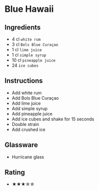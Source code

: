 # Blue Hawaii

## Ingredients
- 4 cl `white rum`
- 3 cl `Bols Blue Curaçao`
- 1 cl `lime juice`
- 1 cl `simple syrup`
- 10 cl `pineapple juice`
- 24 `ice cubes`

## Instructions
- Add white rum
- Add Bols Blue Curaçao
- Add lime juice
- Add simple syrup
- Add pineapple juice
- Add ice cubes and shake for 15 seconds
- Double strain
- Add crushed ice

## Glassware
- Hurricane glass

## Rating
- ★★★☆☆